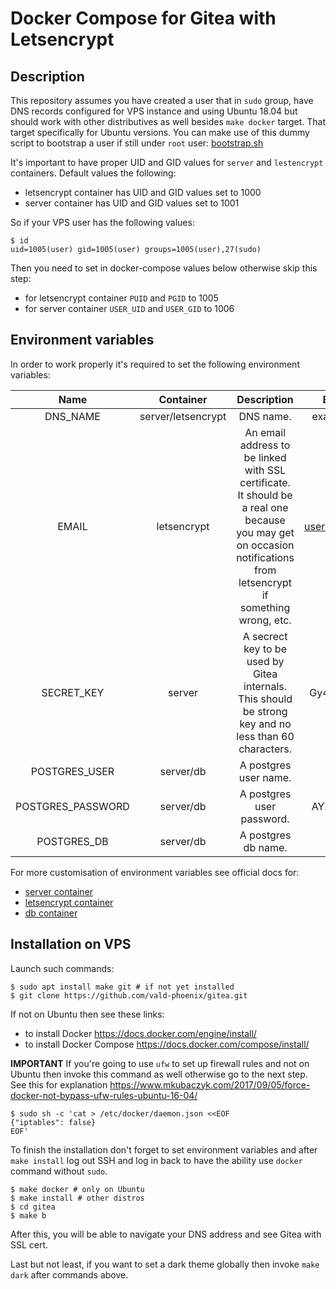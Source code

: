 # Docker Compose for Gitea with Letsencrypt

## Description

This repository assumes you have created a user that in `sudo` group, have 
DNS records configured for VPS instance and using 
Ubuntu 18.04 but should work with other distributives as well besides
`make docker` target. That target specifically for Ubuntu versions. You can
make use of this dummy script to bootstrap a user if still under `root` user:
[bootstrap.sh](https://gist.github.com/vald-phoenix/6db4bf3252be5dbd033b5f9346c52a29)

It's important to have proper UID and GID values for `server` and `lestencrypt`
containers. Default values the following:

- letsencrypt container has UID and GID values set to 1000
- server container has UID and GID values set to 1001

So if your VPS user has the following values:

```console
$ id
uid=1005(user) gid=1005(user) groups=1005(user),27(sudo)
```

Then you need to set in docker-compose values below otherwise skip this step:

- for letsencrypt container `PUID` and `PGID` to 1005
- for server container `USER_UID` and `USER_GID` to 1006

## Environment variables

In order to work properly it's required to set the following environment variables:

|       Name        |     Container      |                         Description                          |    Example     |
| :---------------: | :----------------: | :----------------------------------------------------------: | :------------: |
|     DNS_NAME      | server/letsencrypt |                          DNS name.                           |  example.com   |
|       EMAIL       |    letsencrypt     | An email address to be linked with SSL certificate. It should be a real one because you may get on occasion notifications from letsencrypt if something wrong, etc. | user@email.com |
|    SECRET_KEY     |       server       | A secrect key to be used by Gitea internals. This should be strong key and no less than 60 characters. | Gy4b1lJYT2...  |
|   POSTGRES_USER   |     server/db      |                    A postgres user name.                     |     dummy      |
| POSTGRES_PASSWORD |     server/db      |                  A postgres user password.                   |   AYZQ2lmD9b   |
|    POSTGRES_DB    |     server/db      |                     A postgres db name.                      |      mydb      |

For more customisation of environment variables see official docs for:

- [server container](https://docs.gitea.io/en-us/install-with-docker/#environments-variables)
- [letsencrypt container](https://github.com/linuxserver/docker-letsencrypt/blob/master/README.md#parameters)
- [db container](https://github.com/docker-library/docs/blob/master/postgres/README.md#environment-variables)

## Installation on VPS

Launch such commands:

```console
$ sudo apt install make git # if not yet installed
$ git clone https://github.com/vald-phoenix/gitea.git
```

If not on Ubuntu then see these links:
- to install Docker https://docs.docker.com/engine/install/
- to install Docker Compose https://docs.docker.com/compose/install/

**IMPORTANT** If you're going to use `ufw` to set up firewall rules and not
on Ubuntu then invoke this command as well otherwise go to the next step.
See this for explanation
https://www.mkubaczyk.com/2017/09/05/force-docker-not-bypass-ufw-rules-ubuntu-16-04/

```console
$ sudo sh -c 'cat > /etc/docker/daemon.json <<EOF
{"iptables": false}
EOF'
```

To finish the installation don't forget to set environment variables
and after `make install` log out SSH and log in back to have the ability
use `docker` command without `sudo`.

```console
$ make docker # only on Ubuntu
$ make install # other distros
$ cd gitea
$ make b
```

After this, you will be able to navigate your DNS address and see
Gitea with SSL cert.

Last but not least, if you want to set a dark theme globally then invoke
`make dark` after commands above.
